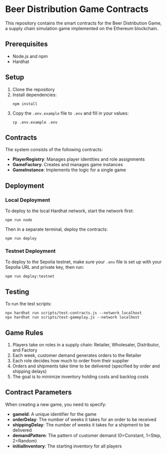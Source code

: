 # Beer Distribution Game Contracts

This repository contains the smart contracts for the Beer Distribution Game, a supply chain simulation game implemented on the Ethereum blockchain.

## Prerequisites

- Node.js and npm
- Hardhat

## Setup

1. Clone the repository
2. Install dependencies:
   ```
   npm install
   ```
3. Copy the `.env.example` file to `.env` and fill in your values:
   ```
   cp .env.example .env
   ```

## Contracts

The system consists of the following contracts:

- **PlayerRegistry**: Manages player identities and role assignments
- **GameFactory**: Creates and manages game instances
- **GameInstance**: Implements the logic for a single game

## Deployment

### Local Deployment

To deploy to the local Hardhat network, start the network first:

```
npm run node
```

Then in a separate terminal, deploy the contracts:

```
npm run deploy
```

### Testnet Deployment

To deploy to the Sepolia testnet, make sure your `.env` file is set up with your Sepolia URL and private key, then run:

```
npm run deploy:testnet
```

## Testing

To run the test scripts:

```
npx hardhat run scripts/test-contracts.js --network localhost
npx hardhat run scripts/test-gameplay.js --network localhost
```

## Game Rules

1. Players take on roles in a supply chain: Retailer, Wholesaler, Distributor, and Factory
2. Each week, customer demand generates orders to the Retailer
3. Each role decides how much to order from their supplier
4. Orders and shipments take time to be delivered (specified by order and shipping delays)
5. The goal is to minimize inventory holding costs and backlog costs

## Contract Parameters

When creating a new game, you need to specify:

- **gameId**: A unique identifier for the game
- **orderDelay**: The number of weeks it takes for an order to be received
- **shippingDelay**: The number of weeks it takes for a shipment to be delivered
- **demandPattern**: The pattern of customer demand (0=Constant, 1=Step, 2=Random)
- **initialInventory**: The starting inventory for all players 